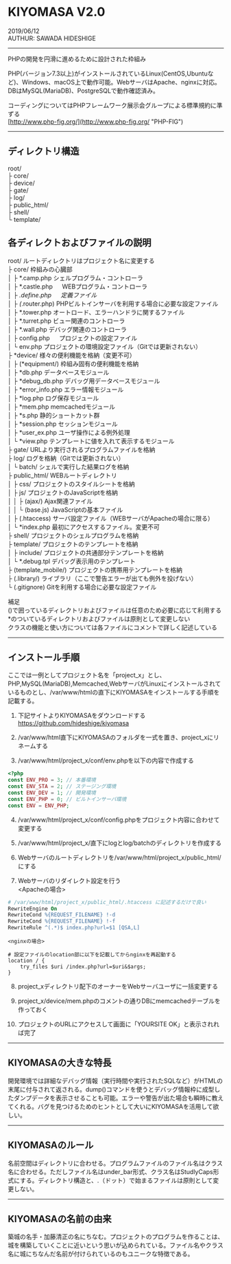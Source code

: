 # KIYOMASA V2.0
2019/06/12  
AUTHUR: SAWADA HIDESHIGE

--------------------------------------------------------------------------------
PHPの開発を円滑に進めるために設計された枠組み

PHP(バージョン7.3以上)がインストールされているLinux(CentOS,Ubuntuなど)、Windows、macOS上で動作可能。WebサーバはApache、nginxに対応。DBはMySQL(MariaDB)、PostgreSQLで動作確認済み。

コーディングについてはPHPフレームワーク展示会グループによる標準規約に準ずる  
[http://www.php-fig.org/](http://www.php-fig.org/ "PHP-FIG")

--------------------------------------------------------------------------------
## ディレクトリ構造

root/  
├ core/  
├ device/  
├ gate/  
├ log/  
├ public_html/  
├ shell/  
└ template/  

## 各ディレクトおよびファイルの説明

root/                  ルートディレクトリはプロジェクト名に変更する  
├ core/               枠組みの心臓部  
│ ├ *.camp.php       シェルプログラム・コントローラ  
│ ├ *.castle.php  　 WEBプログラム・コントローラ  
│ ├ *.define.php  　 定義ファイル  
│ ├ (*.router.php)   PHPビルトインサーバを利用する場合に必要な設定ファイル  
│ ├ *.tower.php      オートロード、エラーハンドラに関するファイル  
│ ├ *.turret.php     ビュー関連のコントローラ  
│ ├ *.wall.php       デバッグ関連のコントローラ  
│ ├ config.php    　 プロジェクトの設定ファイル  
│ └ env.php          プロジェクトの環境設定ファイル（Gitでは更新されない）  
├ *device/            様々の便利機能を格納（変更不可）  
│ ├ (*equipment/)    枠組み固有の便利機能を格納  
│ ├ *db.php          データベースモジュール  
│ ├ *debug_db.php    デバッグ用データベースモジュール  
│ ├ *error_info.php  エラー情報モジュール  
│ ├ *log.php         ログ保存モジュール  
│ ├ *mem.php         memcachedモジュール  
│ ├ *s.php           静的ショートカット群  
│ ├ *session.php     セッションモジュール  
│ ├ *user_ex.php     ユーザ操作による例外処理  
│ └ *view.php        テンプレートに値を入れて表示するモジュール  
├ gate/               URLより実行されるプログラムファイルを格納  
├ log/                ログを格納（Gitでは更新されない）  
│ └ batch/           シェルで実行した結果ログを格納  
├ public_html/        WEBルートディレクトリ  
│ ├ css/             プロジェクトのスタイルシートを格納  
│ ├ js/              プロジェクトのJavaScriptを格納  
│ │ ├ (ajax/)       Ajax関連ファイル  
│ │ └ (base.js)     JavaScriptの基本ファイル  
│ ├ (.htaccess)      サーバ設定ファイル（WEBサーバがApacheの場合に限る）  
│ └ *index.php       最初にアクセスするファイル。変更不可  
├ shell/              プロジェクトのシェルプログラムを格納  
├ template/           プロジェクトのテンプレートを格納  
│ ├ include/         プロジェクトの共通部分テンプレートを格納  
│ └ *.debug.tpl      デバッグ表示用のテンプレート  
├ (template_mobile/)  プロジェクトの携帯用テンプレートを格納  
├ (.library/)         ライブラリ（ここで警告エラーが出ても例外を投げない）  
└ (.gitignore)        Gitを利用する場合に必要な設定ファイル  

補足  
()で囲っているディレクトリおよびファイルは任意のため必要に応じて利用する  
*のついているディレクトリおよびファイルは原則として変更しない  
クラスの機能と使い方については各ファイルにコメントで詳しく記述している  

--------------------------------------------------------------------------------
## インストール手順

ここでは一例としてプロジェクト名を「project_x」とし、PHP,MySQL(MariaDB),Memcached,WebサーバがLinuxにインストールされているものとし、/var/www/htmlの直下にKIYOMASAをインストールする手順を記載する。

1. 下記サイトよりKIYOMASAをダウンロードする  
    https://github.com/hideshige/kiyomasa
 
2. /var/www/html直下にKIYOMASAのフォルダを一式を置き、project_xにリネームする

3. /var/www/html/project_x/conf/env.phpを以下の内容で作成する  
```php
<?php
const ENV_PRO = 3; // 本番環境
const ENV_STA = 2; // ステージング環境  
const ENV_DEV = 1; // 開発環境
const ENV_PHP = 0; // ビルトインサーバ環境
const ENV = ENV_PHP;
```

4. /var/www/html/project_x/conf/config.phpをプロジェクト内容に合わせて変更する

5. /var/www/html/project_x/直下にlogとlog/batchのディレクトリを作成する

6. Webサーバのルートディレクトリを/var/www/html/project_x/public_html/にする

7. Webサーバのリダイレクト設定を行う  
    <Apacheの場合>  
```Apache
# /var/www/html/project_x/public_html/.htaccess に記述するだけで良い  
RewriteEngine On
RewriteCond %{REQUEST_FILENAME} !-d
RewriteCond %{REQUEST_FILENAME} !-f
RewriteRule ^(.*)$ index.php?url=$1 [QSA,L]
```
    
    <nginxの場合>  
```nginx
# 設定ファイルのlocation部に以下を記載してからnginxを再起動する
location / {
    try_files $uri /index.php?url=$uri&$args;
}
```

8. project_xディレクトリ配下のオーナーをWebサーバユーザに一括変更する

9. project_x/device/mem.phpのコメントの通りDBにmemcachedテーブルを作っておく

10. プロジェクトのURLにアクセスして画面に「YOURSITE OK」と表示されれば完了

--------------------------------------------------------------------------------
## KIYOMASAの大きな特長

開発環境では詳細なデバッグ情報（実行時間や実行されたSQLなど）がHTMLの末尾に付与されて返される。dump()コマンドを使うとデバッグ情報枠に成型したダンプデータを表示させることも可能。エラーや警告が出た場合も瞬時に教えてくれる。バグを見つけるためのヒントとして大いにKIYOMASAを活用して欲しい。

--------------------------------------------------------------------------------
## KIYOMASAのルール

名前空間はディレクトリに合わせる。プログラムファイルのファイル名はクラス名に合わせる。ただしファイル名はunder_bar形式、クラス名はStudlyCaps形式にする。ディレクトリ構造と、.（ドット）で始まるファイルは原則として変更しない。

--------------------------------------------------------------------------------
## KIYOMASAの名前の由来
築城の名手・加藤清正の名にちなむ。プロジェクトのプログラムを作ることは、城を構築していくことに近いという思いが込められている。ファイル名やクラス名に城にちなんだ名前が付けられているのもユニークな特徴である。
